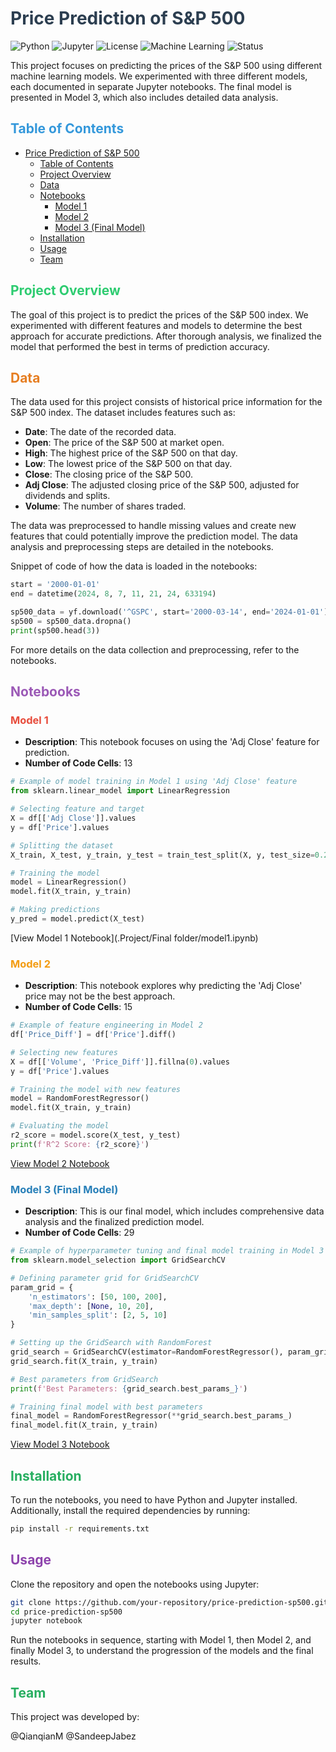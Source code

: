 # <span style="color:#2c3e50">Price Prediction of S&P 500</span>
![Python](https://img.shields.io/badge/python-v3.6+-blue.svg)
![Jupyter](https://img.shields.io/badge/Jupyter-Notebook-orange.svg)
![License](https://img.shields.io/badge/license-MIT-green.svg)
![Machine Learning](https://img.shields.io/badge/Machine%20Learning-SciKit%20Learn-yellow.svg)
![Status](https://img.shields.io/badge/status-Completed-success.svg)

This project focuses on predicting the prices of the S&P 500 using different machine learning models. We experimented with three different models, each documented in separate Jupyter notebooks. The final model is presented in Model 3, which also includes detailed data analysis.

## <span style="color:#3498db">Table of Contents</span>
- [Price Prediction of S\&P 500](#price-prediction-of-sp-500)
  - [Table of Contents](#table-of-contents)
  - [Project Overview](#project-overview)
  - [Data](#data)
  - [Notebooks](#notebooks)
    - [Model 1](#model-1)
    - [Model 2](#model-2)
    - [Model 3 (Final Model)](#model-3-final-model)
  - [Installation](#installation)
  - [Usage](#usage)
  - [Team](#team)

## <span style="color:#2ecc71">Project Overview</span>
The goal of this project is to predict the prices of the S&P 500 index. We experimented with different features and models to determine the best approach for accurate predictions. After thorough analysis, we finalized the model that performed the best in terms of prediction accuracy.

## <span style="color:#e67e22">Data</span>
The data used for this project consists of historical price information for the S&P 500 index. The dataset includes features such as:
- **Date**: The date of the recorded data.
- **Open**: The price of the S&P 500 at market open.
- **High**: The highest price of the S&P 500 on that day.
- **Low**: The lowest price of the S&P 500 on that day.
- **Close**: The closing price of the S&P 500.
- **Adj Close**: The adjusted closing price of the S&P 500, adjusted for dividends and splits.
- **Volume**: The number of shares traded.

The data was preprocessed to handle missing values and create new features that could potentially improve the prediction model. The data analysis and preprocessing steps are detailed in the notebooks.

Snippet of code of how the data is loaded in the notebooks:

```python
start = '2000-01-01'
end = datetime(2024, 8, 7, 11, 21, 24, 633194)

sp500_data = yf.download('^GSPC', start='2000-03-14', end='2024-01-01')
sp500 = sp500_data.dropna()
print(sp500.head(3))
```

For more details on the data collection and preprocessing, refer to the notebooks.

## <span style="color:#9b59b6">Notebooks</span>

### <span style="color:#e74c3c">Model 1</span>
- **Description**: This notebook focuses on using the 'Adj Close' feature for prediction.
- **Number of Code Cells**: 13

```python
# Example of model training in Model 1 using 'Adj Close' feature
from sklearn.linear_model import LinearRegression

# Selecting feature and target
X = df[['Adj Close']].values
y = df['Price'].values

# Splitting the dataset
X_train, X_test, y_train, y_test = train_test_split(X, y, test_size=0.2, random_state=42)

# Training the model
model = LinearRegression()
model.fit(X_train, y_train)

# Making predictions
y_pred = model.predict(X_test)
```
[View Model 1 Notebook](.Project/Final folder/model1.ipynb)

### <span style="color:#f39c12">Model 2</span>
- **Description**: This notebook explores why predicting the 'Adj Close' price may not be the best approach.
- **Number of Code Cells**: 15

```python
# Example of feature engineering in Model 2
df['Price_Diff'] = df['Price'].diff()

# Selecting new features
X = df[['Volume', 'Price_Diff']].fillna(0).values
y = df['Price'].values

# Training the model with new features
model = RandomForestRegressor()
model.fit(X_train, y_train)

# Evaluating the model
r2_score = model.score(X_test, y_test)
print(f'R^2 Score: {r2_score}')
```

[View Model 2 Notebook](./model2.ipynb)

### <span style="color:#2980b9">Model 3 (Final Model)</span>
- **Description**: This is our final model, which includes comprehensive data analysis and the finalized prediction model.
- **Number of Code Cells**: 29

```python
# Example of hyperparameter tuning and final model training in Model 3
from sklearn.model_selection import GridSearchCV

# Defining parameter grid for GridSearchCV
param_grid = {
    'n_estimators': [50, 100, 200],
    'max_depth': [None, 10, 20],
    'min_samples_split': [2, 5, 10]
}

# Setting up the GridSearch with RandomForest
grid_search = GridSearchCV(estimator=RandomForestRegressor(), param_grid=param_grid, cv=3, n_jobs=-1, verbose=2)
grid_search.fit(X_train, y_train)

# Best parameters from GridSearch
print(f'Best Parameters: {grid_search.best_params_}')

# Training final model with best parameters
final_model = RandomForestRegressor(**grid_search.best_params_)
final_model.fit(X_train, y_train)
```

[View Model 3 Notebook](./model3.ipynb)

## <span style="color:#27ae60">Installation</span>
To run the notebooks, you need to have Python and Jupyter installed. Additionally, install the required dependencies by running:

```bash
pip install -r requirements.txt
```


## <span style="color:#8e44ad">Usage</span>
Clone the repository and open the notebooks using Jupyter:


```bash
git clone https://github.com/your-repository/price-prediction-sp500.git
cd price-prediction-sp500
jupyter notebook
```

Run the notebooks in sequence, starting with Model 1, then Model 2, and finally Model 3, to understand the progression of the models and the final results.


## <span style="color:#27ae60">Team</span>
This project was developed by:

@QianqianM
@SandeepJabez

